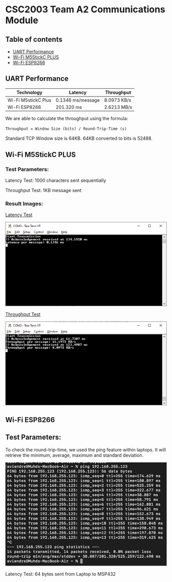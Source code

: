 # CSC2003 Team A2 Communications Module
## Table of contents
* [UART Performance](#uart-performance)
* [Wi-Fi M5StickC PLUS](#wi-fi-m5stickc-plus)
* [Wi-Fi ESP8266](#wi-fi-esp8266)


## UART Performance
|Technology          |Latency          |Throughput |
|--------------------|-----------------|-----------|
|Wi-Fi M5stickC Plus |0.1346 ms/message|8.0973 KB/s|
|Wi-Fi ESP8266       |201.320 ms       |2.6213 MB/s|

We are able to calculate the throughput using the formula: 

`Throughput = Window Size (bits) / Round-Trip-Time (s)`

Standard TCP Window size is 64KB. 64KB converted to bits is 52488.

## Wi-Fi M5StickC PLUS
### Test Parameters:
Latency Test: 1000 characters sent sequentially

Throughput Test: 1KB message sent

### Result Images:

<ins>Latency Test</ins>

![Latency Screenshot](./assets/ttermpro_m5_latency.png)

<ins>Throughput Test</ins>

![Throughput Screenshot](./assets/ttermpro_m5_throughput.png)

## Wi-Fi ESP8266
## Test Parameters:
To check the round-trip-time, we used the ping feature within laptops. It will retrieve the minimum, average, maximum and standard deviation.

![Latency Screenshot](./assets/espLatency.png)

Latency Test: 64 bytes sent from Laptop to MSP432
